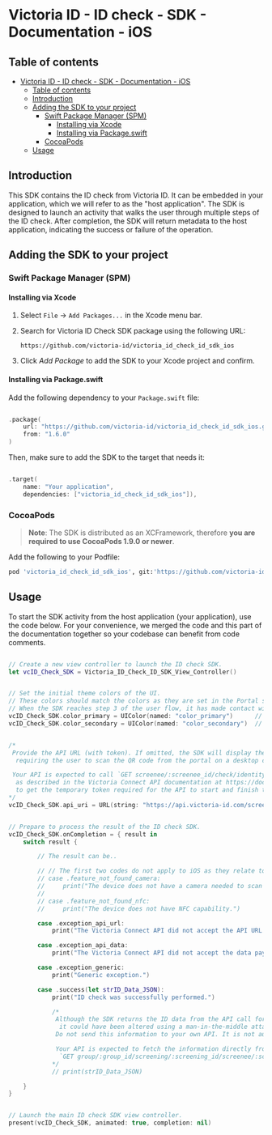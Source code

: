 # Victoria ID - ID check - SDK - Documentation - iOS

## Table of contents

- [Victoria ID - ID check - SDK - Documentation - iOS](#victoria-id---id-check---sdk---documentation---ios)
  - [Table of contents](#table-of-contents)
  - [Introduction](#introduction)
  - [Adding the SDK to your project](#adding-the-sdk-to-your-project)
    - [Swift Package Manager (SPM)](#swift-package-manager-spm)
      - [Installing via Xcode](#installing-via-xcode)
      - [Installing via Package.swift](#installing-via-packageswift)
    - [CocoaPods](#cocoapods)
  - [Usage](#usage)


## Introduction

This SDK contains the ID check from Victoria ID. It can be embedded in your application, which we will refer to as the "host application".
The SDK is designed to launch an activity that walks the user through multiple steps of the ID check. After completion, the SDK will return metadata to the host application, indicating the success or failure of the operation.


## Adding the SDK to your project

### Swift Package Manager (SPM)

#### Installing via Xcode

1. Select `File` -> `Add Packages...` in the Xcode menu bar.
2. Search for Victoria ID Check SDK package using the following URL:
   
   ```
   https://github.com/victoria-id/victoria_id_check_id_sdk_ios
   ```
3. Click _Add Package_ to add the SDK to your Xcode project and confirm.

#### Installing via Package.swift

Add the following dependency to your `Package.swift` file:

```swift

.package(
    url: "https://github.com/victoria-id/victoria_id_check_id_sdk_ios.git",
    from: "1.6.0"
)

```

Then, make sure to add the SDK to the target that needs it:

```swift

.target(
    name: "Your application",
    dependencies: ["victoria_id_check_id_sdk_ios"]),

```

### CocoaPods

> **Note**: The SDK is distributed as an XCFramework, therefore **you are required to use CocoaPods 1.9.0 or newer**.

Add the following to your Podfile:

```ruby
pod 'victoria_id_check_id_sdk_ios', git:'https://github.com/victoria-id/victoria_id_check_id_sdk_ios.git'
```

## Usage

To start the SDK activity from the host application (your application), use the code below.
For your convenience, we merged the code and this part of the documentation together so your codebase can benefit from code comments.

```swift

// Create a new view controller to launch the ID check SDK.
let vcID_Check_SDK = Victoria_ID_Check_ID_SDK_View_Controller()


// Set the initial theme colors of the UI.
// These colors should match the colors as they are set in the Portal settings of the screening portal.
// When the SDK reaches step 3 of the user flow, it has made contact with the portal and fetched updated colors.
vcID_Check_SDK.color_primary = UIColor(named: "color_primary")      // The primary color used for call-to-action elements.
vcID_Check_SDK.color_secondary = UIColor(named: "color_secondary")  // Reserved.


/*
 Provide the API URL (with token). If omitted, the SDK will display the QR code scanner step,
  requiring the user to scan the QR code from the portal on a desktop computer.

 Your API is expected to call `GET screenee/:screenee_id/check/identity/travel_document/text_chip_certificate/token/`
  as described in the Victoria Connect API documentation at https://doc.api.victoria-id.com/#1f481ddb-3547-4c17-8ec4-e47dfd47fb71
  to get the temporary token required for the API to start and finish the process.
*/
vcID_Check_SDK.api_uri = URL(string: "https://api.victoria-id.com/screenee/:screenee_id/check/identity/travel_document/text_chip_certificate/?domain=example.victoria-id.com&token=<token>")


// Prepare to process the result of the ID check SDK.
vcID_Check_SDK.onCompletion = { result in
    switch result {

        // The result can be..

        // // The first two codes do not apply to iOS as they relate to the Android version of the SDK.
        // case .feature_not_found_camera:
        //     print("The device does not have a camera needed to scan a QR code and/or ID document.")
        //
        // case .feature_not_found_nfc:
        //     print("The device does not have NFC capability.")

        case .exception_api_url:
            print("The Victoria Connect API did not accept the API URL to be able to start the process.")

        case .exception_api_data:
            print("The Victoria Connect API did not accept the data payload to finish the process.")

        case .exception_generic:
            print("Generic exception.")

        case .success(let strID_Data_JSON):
            print("ID check was successfully performed.")

            /*
             Although the SDK returns the ID data from the API call for your convenience,
              it could have been altered using a man-in-the-middle attack.
             Do not send this information to your own API. It is not authoritative.

             Your API is expected to fetch the information directly from the Victoria Connect API using call
              `GET group/:group_id/screening/:screening_id/screenee/:screenee_id/`.
            */
            // print(strID_Data_JSON)

    }
}


// Launch the main ID check SDK view controller.
present(vcID_Check_SDK, animated: true, completion: nil)

```
